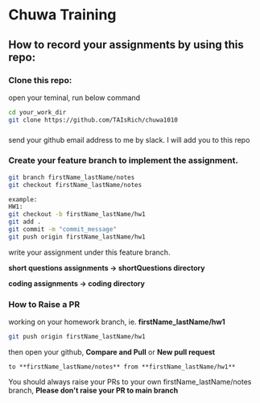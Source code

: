 # Chuwa Training

## How to record your assignments by using this repo:

### Clone this repo:
open your teminal, run below command

```bash
cd your_work_dir
git clone https://github.com/TAIsRich/chuwa1010
```

###
send your github email address to me by slack. I will add you to this repo

### Create your feature branch to implement the assignment.

```bash
git branch firstName_lastName/notes
git checkout firstName_lastName/notes

example: 
HW1:
git checkout -b firstName_lastName/hw1
git add .
git commit -m "commit_message"
git push origin firstName_lastName/hw1
```
write your assignment under this feature branch.

**short questions assignments -> shortQuestions directory**

**coding assignments -> coding directory**

### How to Raise a PR
working on your homework branch, ie. **firstName_lastName/hw1**
```bash
git push origin firstName_lastName/hw1
```
then open your github, **Compare and Pull** or **New pull request**
```text
to **firstName_lastName/notes** from **firstName_lastName/hw1**
```
You should always raise your PRs to your own firstName_lastName/notes branch, **Please don't raise your PR to main branch**
